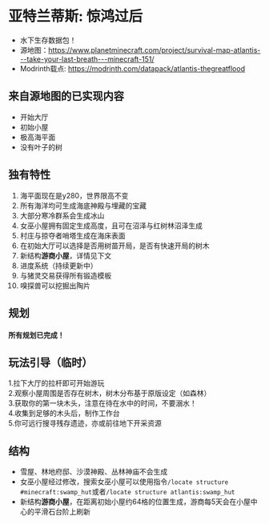 # 亚特兰蒂斯: 惊鸿过后
- 水下生存数据包！
- 源地图：https://www.planetminecraft.com/project/survival-map-atlantis---take-your-last-breath---minecraft-151/
- Modrinth载点: https://modrinth.com/datapack/atlantis-thegreatflood

## 来自源地图的已实现内容
- 开始大厅  
- 初始小屋    
- 极高海平面  
- 没有叶子的树  

## 独有特性
1. 海平面现在是y280，世界限高不变
2. 所有海洋均可生成海底神殿与埋藏的宝藏  
3. 大部分寒冷群系会生成冰山  
4. 女巫小屋拥有固定生成高度，且可在沼泽与红树林沼泽生成  
5. 村庄与掠夺者哨塔生成在海床表面
6. 在初始大厅可以选择是否用树苗开局，是否有快速开局的树木
7. 新结构**游商小屋**，详情见下文
8. 进度系统（持续更新中）
9. 与猪灵交易获得所有锻造模板
10. 嗅探兽可以挖掘出陶片
   
## 规划
#### 所有规划已完成！

## 玩法引导（临时）
1.拉下大厅的拉杆即可开始游玩  
2.观察小屋周围是否存在树木，树木分布基于原版设定（如森林）  
3.获取你的第一块木头，注意在待在水中的时间，不要溺水！  
4.收集到足够的木头后，制作工作台  
5.你可远行搜寻残存遗迹，亦或前往地下开采资源  

## 结构
- 雪屋、林地府邸、沙漠神殿、丛林神庙不会生成
- 女巫小屋经过修改，搜索女巫小屋可以使用指令`/locate structure #minecraft:swamp_hut`或者`/locate structure atlantis:swamp_hut`
- 新结构**游商小屋**，在距离初始小屋约64格的位置生成，游商每5天会在小屋中心的平滑石台阶上刷新
